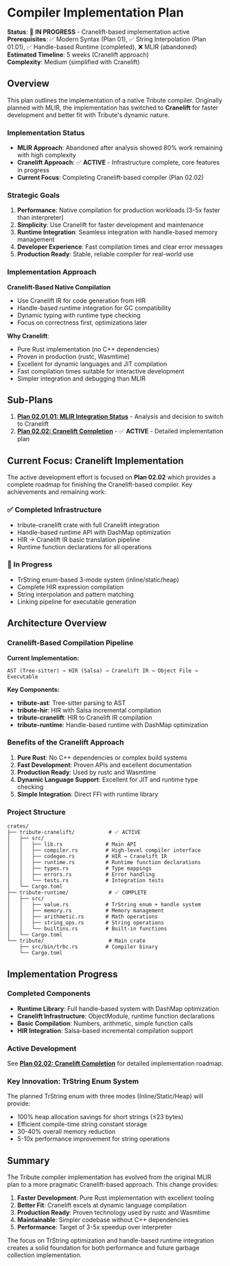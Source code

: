 # Compiler Implementation Plan

**Status**: 🚧 **IN PROGRESS** - Cranelift-based implementation active  
**Prerequisites**: ✅ Modern Syntax (Plan 01), ✅ String Interpolation (Plan 01.01), ✅ Handle-based Runtime (completed), ❌ MLIR (abandoned)  
**Estimated Timeline**: 5 weeks (Cranelift approach)  
**Complexity**: Medium (simplified with Cranelift)

## Overview

This plan outlines the implementation of a native Tribute compiler. Originally planned with MLIR, the implementation has switched to **Cranelift** for faster development and better fit with Tribute's dynamic nature.

### Implementation Status

- **MLIR Approach**: Abandoned after analysis showed 80% work remaining with high complexity
- **Cranelift Approach**: ✅ **ACTIVE** - Infrastructure complete, core features in progress
- **Current Focus**: Completing Cranelift-based compiler (Plan 02.02)

### Strategic Goals

1. **Performance**: Native compilation for production workloads (3-5x faster than interpreter)
2. **Simplicity**: Use Cranelift for faster development and maintenance
3. **Runtime Integration**: Seamless integration with handle-based memory management
4. **Developer Experience**: Fast compilation times and clear error messages
5. **Production Ready**: Stable, reliable compiler for real-world use

### Implementation Approach

**Cranelift-Based Native Compilation**
- Use Cranelift IR for code generation from HIR
- Handle-based runtime integration for GC compatibility
- Dynamic typing with runtime type checking
- Focus on correctness first, optimizations later

**Why Cranelift**:
- Pure Rust implementation (no C++ dependencies)
- Proven in production (rustc, Wasmtime)
- Excellent for dynamic languages and JIT compilation
- Fast compilation times suitable for interactive development
- Simpler integration and debugging than MLIR

## Sub-Plans

1. **[Plan 02.01.01: MLIR Integration Status](02.01.01-mlir-integration-status.md)** - Analysis and decision to switch to Cranelift
2. **[Plan 02.02: Cranelift Completion](02.02-cranelift-completion.md)** - ✅ **ACTIVE** - Detailed implementation plan

## Current Focus: Cranelift Implementation

The active development effort is focused on **Plan 02.02** which provides a complete roadmap for finishing the Cranelift-based compiler. Key achievements and remaining work:

### ✅ Completed Infrastructure
- tribute-cranelift crate with full Cranelift integration
- Handle-based runtime API with DashMap optimization
- HIR → Cranelift IR basic translation pipeline
- Runtime function declarations for all operations

### 🚧 In Progress
- TrString enum-based 3-mode system (inline/static/heap)
- Complete HIR expression compilation
- String interpolation and pattern matching
- Linking pipeline for executable generation

## Architecture Overview

### Cranelift-Based Compilation Pipeline

**Current Implementation:**
```
AST (Tree-sitter) → HIR (Salsa) → Cranelift IR → Object File → Executable
```

**Key Components:**
- **tribute-ast**: Tree-sitter parsing to AST
- **tribute-hir**: HIR with Salsa incremental compilation
- **tribute-cranelift**: HIR to Cranelift IR compilation
- **tribute-runtime**: Handle-based runtime with DashMap optimization

### Benefits of the Cranelift Approach

1. **Pure Rust**: No C++ dependencies or complex build systems
2. **Fast Development**: Proven APIs and excellent documentation
3. **Production Ready**: Used by rustc and Wasmtime
4. **Dynamic Language Support**: Excellent for JIT and runtime type checking
5. **Simple Integration**: Direct FFI with runtime library

### Project Structure

```
crates/
├── tribute-cranelift/           # ✅ ACTIVE
│   ├── src/
│   │   ├── lib.rs              # Main API
│   │   ├── compiler.rs         # High-level compiler interface
│   │   ├── codegen.rs          # HIR → Cranelift IR
│   │   ├── runtime.rs          # Runtime function declarations
│   │   ├── types.rs            # Type mappings
│   │   ├── errors.rs           # Error handling
│   │   └── tests.rs            # Integration tests
│   └── Cargo.toml
├── tribute-runtime/             # ✅ COMPLETE
│   ├── src/
│   │   ├── value.rs            # TrString enum + handle system
│   │   ├── memory.rs           # Memory management
│   │   ├── arithmetic.rs       # Math operations
│   │   ├── string_ops.rs       # String operations
│   │   └── builtins.rs         # Built-in functions
│   └── Cargo.toml
└── tribute/                     # Main crate
    ├── src/bin/trbc.rs         # Compiler binary
    └── Cargo.toml
```

## Implementation Progress

### Completed Components
- **Runtime Library**: Full handle-based system with DashMap optimization
- **Cranelift Infrastructure**: ObjectModule, runtime function declarations
- **Basic Compilation**: Numbers, arithmetic, simple function calls
- **HIR Integration**: Salsa-based incremental compilation support

### Active Development
See **[Plan 02.02: Cranelift Completion](02.02-cranelift-completion.md)** for detailed implementation roadmap.

### Key Innovation: TrString Enum System
The planned TrString enum with three modes (Inline/Static/Heap) will provide:
- 100% heap allocation savings for short strings (≤23 bytes)
- Efficient compile-time string constant storage
- 30-40% overall memory reduction
- 5-10x performance improvement for string operations

## Summary

The Tribute compiler implementation has evolved from the original MLIR plan to a more pragmatic Cranelift-based approach. This change provides:

1. **Faster Development**: Pure Rust implementation with excellent tooling
2. **Better Fit**: Cranelift excels at dynamic language compilation
3. **Production Ready**: Proven technology used by rustc and Wasmtime
4. **Maintainable**: Simpler codebase without C++ dependencies
5. **Performance**: Target of 3-5x speedup over interpreter

The focus on TrString optimization and handle-based runtime integration creates a solid foundation for both performance and future garbage collection implementation.

